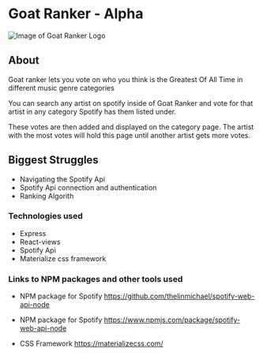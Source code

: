 # Goat Ranker - Alpha

![Image of  Goat Ranker Logo](https://dominiccobb.herokuapp.com/img/goat-logo-trans.png)

## About

Goat ranker lets you vote on who you think is the Greatest Of All Time in different music genre categories

You can search any artist on spotify inside of Goat Ranker and vote for that artist in any category Spotify has them listed under.

These votes are then added and displayed on the category page. The artist with the most votes will hold this page until another artist gets more votes.

## Biggest Struggles

- Navigating the Spotify Api
- Spotify Api connection and authentication
- Ranking Algorith

### Technologies used

- Express
- React-views
- Spotify Api
- Materialize css framework

### Links to NPM packages and other tools used

- NPM package for Spotify https://github.com/thelinmichael/spotify-web-api-node

- NPM package for Spotify https://www.npmjs.com/package/spotify-web-api-node

- CSS Framework https://materializecss.com/

